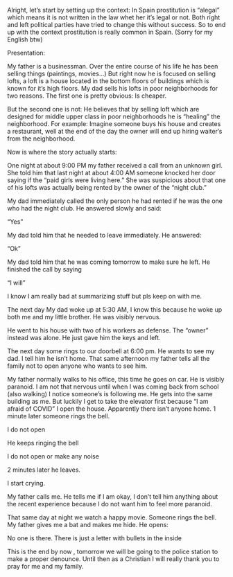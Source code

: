 Alright, let’s start by setting up the context: In Spain prostitution is “alegal” which means it is not written in the law whet her it’s legal or not. Both right and left political parties have tried to change this without success. So to end up with the context prostitution is really common in Spain. (Sorry for my English btw)

Presentation:

My father is a businessman. Over the entire course of his life he has been selling things (paintings, movies…) But right now he is focused on selling lofts, a loft is a house located in the bottom floors of buildings which is known for it’s high floors. My dad sells his lofts in poor neighborhoods  for two reasons. The first one is pretty obvious: Is cheaper.

But the second one is not: He believes that by selling loft which are designed for middle upper class in poor neighborhoods he is “healing” the neighborhood. For example: Imagine someone buys his house and creates a restaurant, well at the end of the day the owner will end up hiring waiter’s from the neighborhood.

Now is where the story actually starts:

One night at about 9:00 PM my father received a call from an unknown girl. She told him that last night at about 4:00 AM someone knocked her door saying if the “paid girls were living here.” She was suspicious about that one of his lofts was actually being rented by the owner of the “night club.”

My dad immediately called the only person he had rented if he was the one who had the night club. He answered slowly and said:

“Yes”

My dad told him that he needed to leave immediately. He answered:

“Ok”

My dad told him that he was coming tomorrow to make sure he left. He finished the call by saying 

“I will”

I know I am really bad at summarizing stuff but pls keep on with me.

The next day My dad woke up at 5:30 AM, I know this because he woke up both me and my little brother. He was visibly nervous.

He went to his house with two of his workers as defense. The “owner” instead was alone. He just gave him the keys and left.

The next day some rings to our doorbell at 6:00 pm. He wants to see my dad. I tell him he isn’t home. 
That same afternoon my father tells all the family not to open anyone who wants to see him.

My father normally walks to his office, this time he goes on car. He is visibly paranoid.  I am not that nervous until when I was coming back from school (also walking) I notice someone’s is following me. He gets into the same building as me. But luckily I get to take the elevator first because “I am afraid of COVID” I open the house. Apparently there isn’t anyone home. 1 minute later someone rings the bell.

I do not open

He keeps ringing the bell

I do not open or make any noise

2 minutes later he leaves. 

I start crying.

My father calls me. He tells me if I am okay, I don’t tell him anything about the recent experience because I do not want him to feel more paranoid.

That same day at night we watch a happy movie. Someone rings the bell. My father gives me a bat and makes me hide. He opens:

No one is there. There is just a letter with bullets in the inside 

This is the end by now , tomorrow we will be going to the police station to make a proper denounce. Until then as a Christian I will really thank you to pray for me and my family.